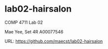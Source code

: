 # lab02-hairsalon
COMP 4711 Lab 02

Mae Yee, Set 4R
A00077546

URL:  https://github.com/maecst/lab02-hairsalon
